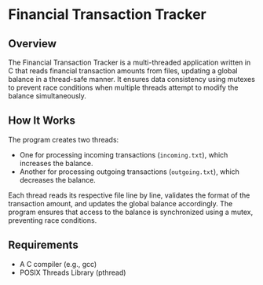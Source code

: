 # Financial Transaction Tracker

## Overview
The Financial Transaction Tracker is a multi-threaded application written in C that reads financial transaction amounts from files, updating a global balance in a thread-safe manner. It ensures data consistency using mutexes to prevent race conditions when multiple threads attempt to modify the balance simultaneously.

## How It Works
The program creates two threads:
- One for processing incoming transactions (`incoming.txt`), which increases the balance.
- Another for processing outgoing transactions (`outgoing.txt`), which decreases the balance.

Each thread reads its respective file line by line, validates the format of the transaction amount, and updates the global balance accordingly. The program ensures that access to the balance is synchronized using a mutex, preventing race conditions.

## Requirements
- A C compiler (e.g., gcc)
- POSIX Threads Library (pthread)
